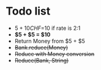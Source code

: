 # Todo list
- $5+10CHF=$10 if rate is 2:1
- **$5 + $5 = $10**
- Return Money from $5 + $5
- ~~Bank.reduce(Money)~~
- ~~Reduce with Money conversion~~
- ~~Reduce(Bank, String)~~
